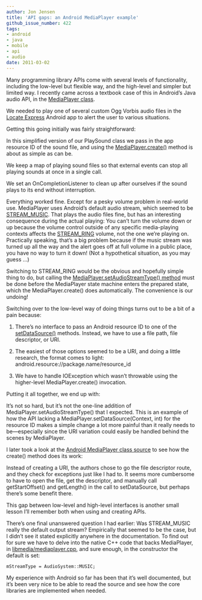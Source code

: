```yaml
---
author: Jon Jensen
title: 'API gaps: an Android MediaPlayer example'
github_issue_number: 422
tags:
- android
- java
- mobile
- api
- audio
date: 2011-03-02
---
```


Many programming library APIs come with several levels of functionality, including the low-level but flexible way, and the high-level and simpler but limited way. I recently came across a textbook case of this in Android’s Java audio API, in the [MediaPlayer class](https://developer.android.com/reference/android/media/MediaPlayer.html).

We needed to play one of several custom Ogg Vorbis audio files in the [Locate Express](https://web.archive.org/web/20110902084453/http://www.locateexpress.com/) Android app to alert the user to various situations.

Getting this going initially was fairly straightforward:

<script src="https://gist.github.com/850599.js?file=PlaySound.java"></script>

In this simplified version of our PlaySound class we pass in the app resource ID of the sound file, and using the [MediaPlayer.create()](https://developer.android.com/reference/android/media/MediaPlayer#create(android.content.Context,%20int)) method is about as simple as can be.

We keep a map of playing sound files so that external events can stop all playing sounds at once in a single call.

We set an OnCompletionListener to clean up after ourselves if the sound plays to its end without interruption.

Everything worked fine. Except for a pesky volume problem in real-world use. MediaPlayer uses Android’s default audio stream, which seemed to be [STREAM_MUSIC](https://developer.android.com/reference/android/media/AudioManager#STREAM_MUSIC). That plays the audio files fine, but has an interesting consequence during the actual playing: You can’t turn the volume down or up because the volume control outside of any specific media-playing contexts affects the [STREAM_RING](https://developer.android.com/reference/android/media/AudioManager#STREAM_RING) volume, not the one we’re playing on. Practically speaking, that’s a big problem because if the music stream was turned up all the way and the alert goes off at full volume in a public place, you have no way to turn it down! (Not a hypothetical situation, as you may guess ...)

Switching to STREAM_RING would be the obvious and hopefully simple thing to do, but calling the [MediaPlayer.setAudioStreamType() method](https://developer.android.com/reference/android/media/MediaPlayer.html#setAudioStreamType(int)) must be done before the MediaPlayer state machine enters the prepared state, which the MediaPlayer.create() does automatically. The convenience is our undoing!

Switching over to the low-level way of doing things turns out to be a bit of a pain because:

1. There’s no interface to pass an Android resource ID to one of the [setDataSource()](https://developer.android.com/reference/android/media/MediaPlayer.html#setDataSource(java.lang.String)) methods. Instead, we have to use a file path, file descriptor, or URI.

1. The easiest of those options seemed to be a URI, and doing a little research, the format comes to light: android.resource://package.name/resource_id

1. We have to handle IOException which wasn’t throwable using the higher-level MediaPlayer.create() invocation.

Putting it all together, we end up with:

<script src="https://gist.github.com/850599.js?file=PlaySound2.java"></script>

It’s not so hard, but it’s not the one-line addition of MediaPlayer.setAudioStreamType() that I expected. This is an example of how the API lacking a MediaPlayer.setDataSource(Context, int) for the resource ID makes a simple change a lot more painful than it really needs to be—​especially since the URI variation could easily be handled behind the scenes by MediaPlayer.

I later took a look at the [Android MediaPlayer class source](https://github.com/aosp-mirror/platform_frameworks_base/blob/gingerbread/media/java/android/media/MediaPlayer.java#L648) to see how the create() method does its work:

<script src="https://gist.github.com/850599.js?file=MediaPlayer-excerpt.java"></script>

Instead of creating a URI, the authors chose to go the file descriptor route, and they check for exceptions just like I had to. It seems more cumbersome to have to open the file, get the descriptor, and manually call getStartOffset() and getLength() in the call to setDataSource, but perhaps there’s some benefit there.

This gap between low-level and high-level interfaces is another small lesson I’ll remember both when using and creating APIs.

There’s one final unanswered question I had earlier: Was STREAM_MUSIC really the default output stream? Empirically that seemed to be the case, but I didn’t see it stated explicitly anywhere in the documentation. To find out for sure we have to delve into the native C++ code that backs MediaPlayer, in [libmedia/mediaplayer.cpp](https://github.com/aosp-mirror/platform_frameworks_base/blob/gingerbread/media/libmedia/mediaplayer.cpp#L48), and sure enough, in the constructor the default is set:

```plain
mStreamType = AudioSystem::MUSIC;
```

My experience with Android so far has been that it’s well documented, but it’s been very nice to be able to read the source and see how the core libraries are implemented when needed.
